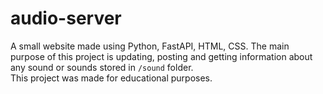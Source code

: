# audio-server

A small website made using Python, FastAPI, HTML, CSS. The main purpose of this project is updating, posting and getting information about any sound or sounds stored in `/sound` folder. <br />
This project was made for educational purposes.
